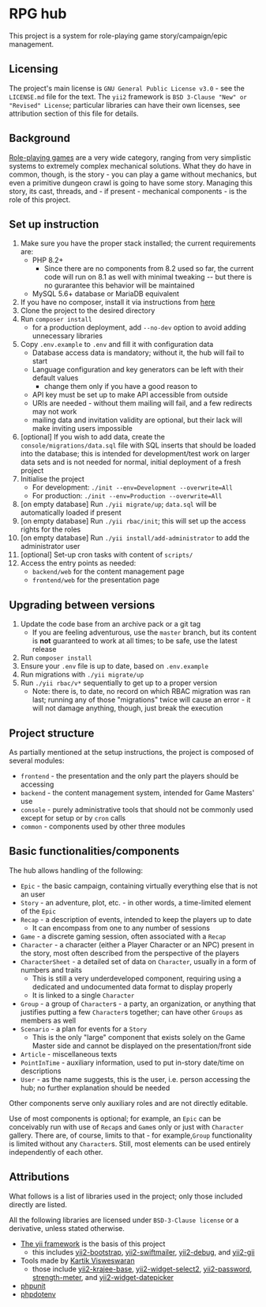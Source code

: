 # RPG hub

This project is a system for role-playing game story/campaign/epic management.

## Licensing

The project's main license is `GNU General Public License v3.0` - see the `LICENSE.md` file for the text. The `yii2`
framework is `BSD 3-Clause "New" or "Revised" License`; particular libraries can have their own licenses, see
attribution section of this file for details.

## Background

[Role-playing games](https://en.wikipedia.org/wiki/Role-playing_game) are a very wide category, ranging from very
simplistic systems to extremely complex mechanical solutions. What they do have in common, though, is the story - you
can play a game without mechanics, but even a primitive dungeon crawl is going to have some story. Managing this story,
its cast, threads, and - if present - mechanical components - is the role of this project.

## Set up instruction

1. Make sure you have the proper stack installed; the current requirements are:
    * PHP 8.2+
        * Since there are no components from 8.2 used so far, the current code will run on 8.1 as well with minimal
          tweaking -- but there is no gurarantee this behavior will be maintained
    * MySQL 5.6+ database or MariaDB equivalent
1. If you have no composer, install it via instructions from [here](https://getcomposer.org/download/)
1. Clone the project to the desired directory
1. Run `composer install`
    * for a production deployment, add `--no-dev` option to avoid adding unnecessary libraries
1. Copy `.env.example` to `.env` and fill it with configuration data
    * Database access data is mandatory; without it, the hub will fail to start
    * Language configuration and key generators can be left with their default values
        * change them only if you have a good reason to
    * API key must be set up to make API accessible from outside
    * URIs are needed - without them mailing will fail, and a few redirects may not work
    * mailing data and invitation validity are optional, but their lack will make inviting users impossible
1. [optional] If you wish to add data, create the `console/migrations/data.sql` file with SQL inserts that should be
   loaded into the database; this is intended for development/test work on larger data sets and is not needed for
   normal, initial deployment of a fresh project
1. Initialise the project
    * For development: `./init --env=Development --overwrite=All`
    * For production: `./init --env=Production --overwrite=All`
1. [on empty database] Run `./yii migrate/up`; `data.sql` will be automatically loaded if present
1. [on empty database] Run `./yii rbac/init`; this will set up the access rights for the roles
1. [on empty database] Run `./yii install/add-administrator` to add the administrator user
1. [optional] Set-up cron tasks with content of `scripts/`
1. Access the entry points as needed:
    * `backend/web` for the content management page
    * `frontend/web` for the presentation page

## Upgrading between versions

1. Update the code base from an archive pack or a git tag
    * If you are feeling adventurous, use the `master` branch, but its content is **not** guaranteed to work at all
      times; to be safe, use the latest release
1. Run `composer install`
1. Ensure your `.env` file is up to date, based on `.env.example`
1. Run migrations with `./yii migrate/up`
1. Run `./yii rbac/v*` sequentially to get up to a proper version
    * Note: there is, to date, no record on which RBAC migration was ran last; running any of those "migrations" twice
      will cause an error - it will not damage anything, though, just break the execution

## Project structure

As partially mentioned at the setup instructions, the project is composed of several modules:

* `frontend` - the presentation and the only part the players should be accessing
* `backend` - the content management system, intended for Game Masters' use
* `console` - purely administrative tools that should not be commonly used except for setup or by `cron` calls
* `common` - components used by other three modules

## Basic functionalities/components

The hub allows handling of the following:

* `Epic` - the basic campaign, containing virtually everything else that is not an user
* `Story` - an adventure, plot, etc. - in other words, a time-limited element of the `Epic`
* `Recap` - a description of events, intended to keep the players up to date
    * It can encompass from one to any number of sessions
* `Game` - a discrete gaming session, often associated with a `Recap`
* `Character` - a character (either a Player Character or an NPC) present in the story, most often described from the
  perspective of the players
* `CharacterSheet` - a detailed set of data on `Character`, usually in a form of numbers and traits
    * This is still a very underdeveloped component, requiring using a dedicated and undocumented data format to display
      properly
    * It is linked to a single `Character`
* `Group` - a group of `Character`s - a party, an organization, or anything that justifies putting a few `Character`s
  together; can have other `Groups` as members as well
* `Scenario` - a plan for events for a `Story`
    * This is the only "large" component that exists solely on the Game Master side and cannot be displayed on the
      presentation/front side
* `Article` - miscellaneous texts
* `PointInTime` - auxiliary information, used to put in-story date/time on descriptions
* `User` - as the name suggests, this is the user, i.e. person accessing the hub; no further explanation should be
  needed

Other components serve only auxiliary roles and are not directly editable.

Use of most components is optional; for example, an `Epic` can be conceivably run with use of `Recap`s and `Game`s only
or just with `Character` gallery. There are, of course, limits to that - for example,`Group` functionality is limited
without any `Character`s. Still, most elements can be used entirely independently of each other.

## Attributions

What follows is a list of libraries used in the project; only those included directly are listed.

All the following libraries are licensed under `BSD-3-Clause license` or a derivative, unless stated otherwise.

* [The yii framework](https://github.com/yiisoft/yii2) is the basis of this project
    * this includes [yii2-bootstrap](https://github.com/yiisoft/yii2-bootstrap),
      [yii2-swiftmailer](https://github.com/yiisoft/yii2-swiftmailer),
      [yii2-debug](https://github.com/yiisoft/yii2-debug), and [yii2-gii](https://github.com/yiisoft/yii2-gii)
* Tools made by [Kartik Visweswaran](https://github.com/kartik-v/)
    * those include [yii2-krajee-base](https://github.com/kartik-v/yii2-krajee-base),
      [yii2-widget-select2](https://github.com/kartik-v/yii2-widget-select2),
      [yii2-password](https://github.com/kartik-v/yii2-password),
      [strength-meter](https://github.com/kartik-v/strength-meter),
      and [yii2-widget-datepicker](https://github.com/kartik-v/yii2-widget-datepicker)
* [phpunit](https://github.com/sebastianbergmann/phpunit)
* [phpdotenv](https://github.com/vlucas/phpdotenv)
